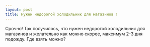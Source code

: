 ```yaml
---
layout: post 
title: Нужен недорогой холодильник для магазинов ! 
--- 
```

Срочно! Так получилось, что нужен недорогой холодильник для магазинов и желательно как можно скорее, максимум 2-3 дня подожду. Где взять можно?